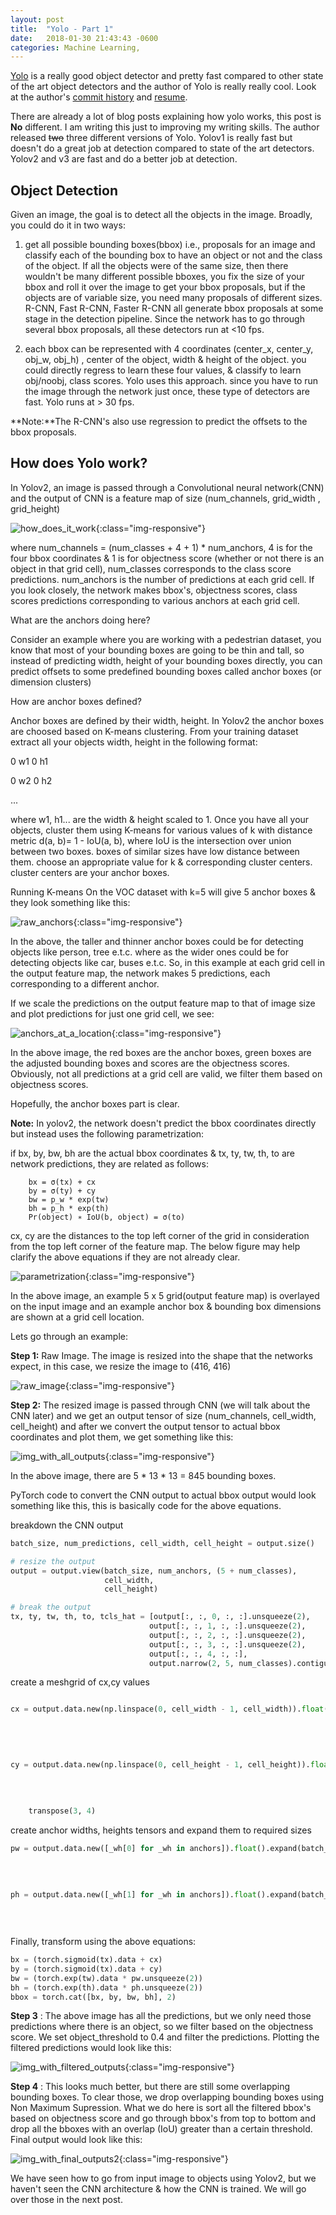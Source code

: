 ```yaml
---
layout: post
title:  "Yolo - Part 1"
date:   2018-01-30 21:43:43 -0600
categories: Machine Learning,
---
```


[Yolo](https://pjreddie.com/media/files/papers/YOLOv3.pdf) is a really
good object detector and pretty fast compared to other state of the art object detectors and
the author of Yolo is really really cool. Look at the author's [commit history](https://github.com/pjreddie/darknet/commits/master?after=508381b37fe75e0e1a01bcb2941cb0b31eb0e4c9+34)
and  [resume](https://pjreddie.com/static/Redmon%20Resume.pdf).

There are already a lot of blog posts explaining how yolo works, this post is **No** different.
I am writing this just to improving my writing skills. The author released ~~two~~ three different versions
of Yolo. Yolov1 is really fast but doesn't do a great job at detection compared to state of the art
detectors. Yolov2 and v3 are fast and do a better job at detection.
<!-- I will talk about Yolo v2 & v3 in this post. -->

## Object Detection

Given an image, the goal is to detect all the objects in the image. Broadly, you could do it in two
ways:
1. get all possible bounding boxes(bbox) i.e., proposals for an image and classify each of the bounding box to have an
object or not and the class of the object. If all the objects were of the same size, then there wouldn't
be many different possible bboxes, you fix the size of your bbox and roll it over the image to
get your bbox proposals, but if the objects are of variable size, you need many proposals of different
sizes. R-CNN, Fast R-CNN, Faster R-CNN all generate bbox proposals at some stage in the detection pipeline.
Since the network has to go through several bbox proposals, all these detectors run at <10 fps.

2. each bbox can be represented with 4 coordinates (center_x, center_y, obj_w, obj_h) , center of the object,
width & height of the object. you could directly regress to learn these four values, & classify to learn obj/noobj,
class scores. Yolo uses this approach. since you have to run the image through the network just once, these type
of detectors are fast. Yolo runs at > 30 fps.

<!-- ![variable-sizes]({{site.baseurl}}/images/large_vs_small.jpg){:class="img-responsive"} -->
<!-- source: http://www.cornel1801.com/animated/Gulliver-s-Travels-1939/part-5-welcome-to-lilliput.html -->

**Note:**The R-CNN's also use regression to predict the offsets to the bbox proposals.

## How does Yolo work?

In Yolov2, an image is passed through a Convolutional neural network(CNN) and the output of CNN is a feature map of size
(num_channels,  grid_width , grid_height)

![how_does_it_work]({{site.baseurl}}/images/how_does_it_work3.png){:class="img-responsive"}

where num_channels = (num_classes + 4 + 1) * num_anchors, 4 is for the four bbox coordinates & 1 is
for objectness score (whether or not there is an object in that grid cell), num_classes corresponds to the class score
predictions. num_anchors is the number of predictions at each grid cell. If you look closely, the network makes bbox's,
objectness scores, class scores predictions corresponding to various anchors at each grid cell.

What are the anchors doing here?

Consider an example where you are working with a pedestrian dataset, you know that most of your bounding boxes are going
to be thin and tall, so instead of predicting width, height of your bounding boxes directly, you can predict offsets to
some predefined bounding boxes called anchor boxes (or dimension clusters)

How are anchor boxes defined?

Anchor boxes are defined by their width, height. In Yolov2 the anchor boxes are choosed based on K-means clustering.
From your training dataset extract all your objects width, height in the following format:

0 w1 0 h1

0 w2 0 h2

...

where w1, h1... are the width & height scaled to 1. Once you have all your objects, cluster them using K-means for
various values of k with distance metric d(a, b)= 1 - IoU(a, b), where IoU is the intersection over union between two boxes.
boxes of similar sizes have low distance between them. choose an appropriate value for k & corresponding cluster centers.
cluster centers are your anchor boxes.

Running K-means On the VOC dataset with k=5 will give 5 anchor boxes & they look something like this:

![raw_anchors]({{site.baseurl}}/images/raw_anchors.png){:class="img-responsive"}

In the above, the taller and thinner anchor boxes could be for detecting objects like person, tree e.t.c. where as the
wider ones could be for detecting objects like car, buses e.t.c. So, in this example at each grid cell in the output
feature map, the network makes 5 predictions, each corresponding to a different anchor.

If we scale the predictions on the output feature map to that of image size and plot predictions for just one grid cell,
we see:

![anchors_at_a_location]({{site.baseurl}}/images/anchors_at_a_location.png){:class="img-responsive"}

In the above image, the red boxes are the anchor boxes, green boxes are the adjusted bounding boxes and scores are the objectness
scores. Obviously, not all predictions at a grid cell are valid, we filter them based on objectness scores.

Hopefully, the anchor boxes part is clear.

**Note:** In yolov2, the network doesn't predict the bbox coordinates directly but instead uses the following parametrization:

if bx, by, bw, bh are the actual bbox coordinates & tx, ty, tw, th, to are network predictions, they are related as follows:

        bx = σ(tx) + cx
        by = σ(ty) + cy
        bw = p_w * exp(tw)
        bh = p_h * exp(th)
        Pr(object) ∗ IoU(b, object) = σ(to)

cx, cy are the distances to the top left corner of the grid in consideration from the top left corner of the feature map. The below
figure may help clarify the above equations if they are not already clear.

![parametrization]({{site.baseurl}}/images/feature_map_example.png){:class="img-responsive"}

In the above image, an example 5 x 5 grid(output feature map) is overlayed on the input image and
an example anchor box & bounding box dimensions are shown at a grid cell location.

Lets go through an example:

**Step 1:** Raw Image. The image is resized into the shape that the networks expect, in this case,
we resize the image to (416, 416)

![raw_image]({{site.baseurl}}/images/raw_image.png){:class="img-responsive"}

**Step 2:** The resized image is passed through CNN (we will talk about the CNN later) and we get
an output tensor of size (num_channels, cell_width, cell_height) and after we convert the
output tensor to actual bbox coordinates and plot them, we get something like this:

![img_with_all_outputs]({{site.baseurl}}/images/img_with_all_outputs.png){:class="img-responsive"}

In the above image, there are 5 * 13 * 13 = 845 bounding boxes.

PyTorch code to convert the CNN output to actual bbox output would look something like this, this is
basically code for the above equations.

breakdown the CNN output

```python
batch_size, num_predictions, cell_width, cell_height = output.size()

# resize the output
output = output.view(batch_size, num_anchors, (5 + num_classes),
                     cell_width,
                     cell_height)

# break the output
tx, ty, tw, th, to, tcls_hat = [output[:, :, 0, :, :].unsqueeze(2),
                               output[:, :, 1, :, :].unsqueeze(2),
                               output[:, :, 2, :, :].unsqueeze(2),
                               output[:, :, 3, :, :].unsqueeze(2),
                               output[:, :, 4, :, :],
                               output.narrow(2, 5, num_classes).contiguous()]
```

create a meshgrid of cx,cy values

```python

cx = output.data.new(np.linspace(0, cell_width - 1, cell_width)).float().expand(batch_size,
                                                                                num_anchors,
                                                                                1,
                                                                                cell_width,
                                                                                cell_height)

cy = output.data.new(np.linspace(0, cell_height - 1, cell_height)).float().expand(batch_size,
                                                                                  num_anchors,
                                                                                  1,
                                                                                  cell_width,
                                                                                  cell_height). \
    transpose(3, 4)
```

create anchor widths, heights tensors and expand them to required sizes

```python
pw = output.data.new([_wh[0] for _wh in anchors]).float().expand(batch_size,
                                                                            cell_width,
                                                                            cell_height,
                                                                            num_anchors).transpose(1, 3)

ph = output.data.new([_wh[1] for _wh in anchors]).float().expand(batch_size,
                                                                             cell_width,
                                                                             cell_height,
                                                                             num_anchors).transpose(1, 3)
```


Finally, transform using the above equations:

```python
bx = (torch.sigmoid(tx).data + cx)
by = (torch.sigmoid(tx).data + cy)
bw = (torch.exp(tw).data * pw.unsqueeze(2))
bh = (torch.exp(th).data * ph.unsqueeze(2))
bbox = torch.cat([bx, by, bw, bh], 2)
```

**Step 3** : The above image has all the predictions, but we only need those predictions where there is an
object, so we filter based on the objectness score. We set object_threshold to 0.4 and filter the predictions.
Plotting the filtered predictions would look like this:

![img_with_filtered_outputs]({{site.baseurl}}/images/img_with_filtered_outputs.png){:class="img-responsive"}

**Step 4** : This looks much better, but there are still some overlapping bounding boxes. To clear those,
we drop overlapping bounding boxes using Non Maximum Supression. What we do here is sort all the
filtered bbox's based on objectness score and go through bbox's from top to bottom and drop all the bboxes with
an overlap (IoU) greater than a certain threshold. Final output would look like this:

![img_with_final_outputs2]({{site.baseurl}}/images/img_with_final_outputs2.png){:class="img-responsive"}

We have seen how to go from input image to objects using Yolov2, but we haven't seen the CNN architecture &
how the CNN is trained. We will go over those in the next post.
